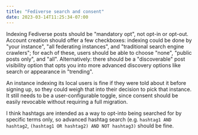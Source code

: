 ```yaml
---
title: "Fediverse search and consent"
date: 2023-03-14T11:25:34-07:00
---
```

Indexing Fediverse posts should be "mandatory opt", not opt-in or opt-out. Account creation should offer a few checkboxes: indexing could be done by "your instance", "all federating instances", and "traditional search engine crawlers"; for each of these, users should be able to choose "none", "public posts only", and "all". Alternatively: there should be a "discoverable" post visibility option that opts you into more advanced discovery options like search or appearance in "trending".

An instance indexing its local users is fine if they were told about it before signing up, so they could weigh that into their decision to pick that instance. It still needs to be a user-configurable toggle, since consent should be easily revocable without requiring a full migration.

I think hashtags are intended as a way to opt-into being searched for by specific terms only, so advanced hashtag search (e.g. `hashtag1 AND hashtag2`, `(hashtag1 OR hashtag2) AND NOT hashtag3)` should be fine.
